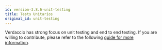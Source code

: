 ```yaml
---
id: version-3.8.6-unit-testing
title: Tests Unitarios
original_id: unit-testing
---
```

Verdaccio has strong focus on unit testing and end to end testing. If you are willing to contribute, please refer to the following [guide for more information](https://github.com/verdaccio/verdaccio/wiki/Developing-new-tests).